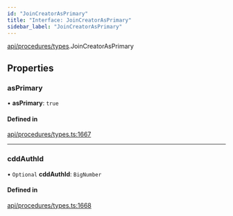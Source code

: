 ```yaml
---
id: "JoinCreatorAsPrimary"
title: "Interface: JoinCreatorAsPrimary"
sidebar_label: "JoinCreatorAsPrimary"
---
```


[api/procedures/types](../../../../../modules/API/Procedures/Types/Types.md).JoinCreatorAsPrimary

## Properties

### asPrimary

• **asPrimary**: ``true``

#### Defined in

[api/procedures/types.ts:1667](https://github.com/PolymeshAssociation/polymesh-sdk/blob/c8da9dfce/src/api/procedures/types.ts#L1667)

___

### cddAuthId

• `Optional` **cddAuthId**: `BigNumber`

#### Defined in

[api/procedures/types.ts:1668](https://github.com/PolymeshAssociation/polymesh-sdk/blob/c8da9dfce/src/api/procedures/types.ts#L1668)

